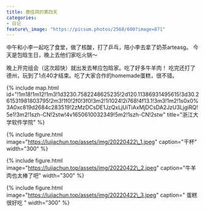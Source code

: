 ```yaml
---
title: 鹿佳莼的第四天
categories:
- 日记
feature\_image: "https://picsum.photos/2560/600?image=871"
---
```


中午和小李一起吃了食堂，做了核酸，打了乒乓，陪小李去拿了奶茶arteasg。
今天是包晗生日，晚上去他们家吃火锅～

晚上开完组会（这次超快）就出发去琴应包晗家。吃了好多牛羊肉！
吃完还打了德州，玩到了1点40才结束。吃了大家合作的homemade蛋糕，很不错。

{% include map.html id="!1m18!1m12!1m3!1d3230.7582248625235!2d120.11386931495615!3d30.261531981803795!2m3!1f0!2f0!3f0!3m2!1i1024!2i768!4f13.1!3m3!1m2!1s0x0%3A0xc819d2684c283519!2zMzDCsDE1JzQxLjUiTiAxMjDCsDA2JzU3LjgiRQ!5e1!3m2!1szh-CN!2stw!4v1650610032349!5m2!1szh-CN!2stw" title="浙江大学软件学院" %}

{% include figure.html image="https://lujiachun.top/assets/img/20220422\_1.jpeg" caption="干杯" width="300" %}

{% include figure.html image="https://lujiachun.top/assets/img/20220422\_2.jpeg" caption="牛羊肉也太棒了吧" width="300" %}

{% include figure.html image="https://lujiachun.top/assets/img/20220422\_3.jpeg" caption=" 蛋糕很好吃 " width="300" %}